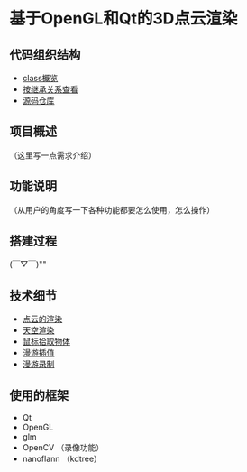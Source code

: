 
 


# 基于OpenGL和Qt的3D点云渲染

## 代码组织结构
 - <a href="annotated.html">class概览</a>
 - <a href="hierarchy.html">按继承关系查看</a>
 - <a href="https://github.com/xdedss/gldemo" target="_blank">源码仓库</a>

## 项目概述

（这里写一点需求介绍）

## 功能说明

（从用户的角度写一下各种功能都要怎么使用，怎么操作）

## 搭建过程

(￣▽￣)""

## 技术细节
 - [点云的渲染](group__tech-pointcloud.html)
 - [天空渲染](group__tech-skybox.html)
 - [鼠标拾取物体](group__tech-mousepick.html)
 - [漫游插值](group__tech-roveint.html)
 - [漫游录制](group__tech-roverec.html)

## 使用的框架
 - Qt
 - OpenGL
 - glm
 - OpenCV （录像功能）
 - nanoflann （kdtree）



